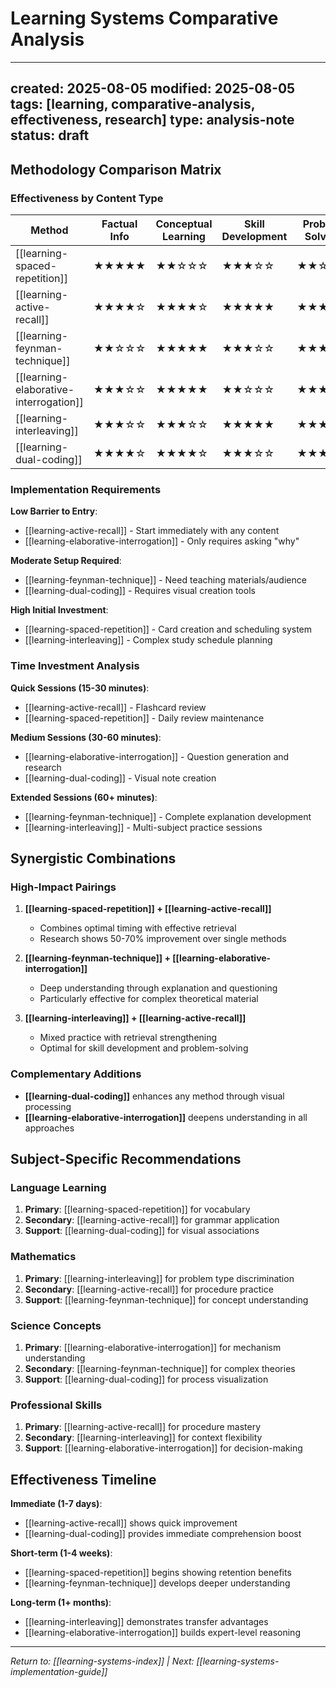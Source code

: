 # Learning Systems Comparative Analysis

---
created: 2025-08-05
modified: 2025-08-05
tags: [learning, comparative-analysis, effectiveness, research]
type: analysis-note
status: draft
---

## Methodology Comparison Matrix

### Effectiveness by Content Type

| Method | Factual Info | Conceptual Learning | Skill Development | Problem Solving |
|--------|--------------|-------------------|------------------|-----------------|
| [[learning-spaced-repetition]] | ★★★★★ | ★★☆☆☆ | ★★★☆☆ | ★★☆☆☆ |
| [[learning-active-recall]] | ★★★★☆ | ★★★★☆ | ★★★★★ | ★★★★☆ |
| [[learning-feynman-technique]] | ★★☆☆☆ | ★★★★★ | ★★★☆☆ | ★★★★☆ |
| [[learning-elaborative-interrogation]] | ★★★☆☆ | ★★★★★ | ★★☆☆☆ | ★★★★☆ |
| [[learning-interleaving]] | ★★★☆☆ | ★★★☆☆ | ★★★★★ | ★★★★★ |
| [[learning-dual-coding]] | ★★★★☆ | ★★★★☆ | ★★★☆☆ | ★★★☆☆ |

### Implementation Requirements

**Low Barrier to Entry**:
- [[learning-active-recall]] - Start immediately with any content
- [[learning-elaborative-interrogation]] - Only requires asking "why"

**Moderate Setup Required**:
- [[learning-feynman-technique]] - Need teaching materials/audience
- [[learning-dual-coding]] - Requires visual creation tools

**High Initial Investment**:
- [[learning-spaced-repetition]] - Card creation and scheduling system
- [[learning-interleaving]] - Complex study schedule planning

### Time Investment Analysis

**Quick Sessions (15-30 minutes)**:
- [[learning-active-recall]] - Flashcard review
- [[learning-spaced-repetition]] - Daily review maintenance

**Medium Sessions (30-60 minutes)**:
- [[learning-elaborative-interrogation]] - Question generation and research
- [[learning-dual-coding]] - Visual note creation

**Extended Sessions (60+ minutes)**:
- [[learning-feynman-technique]] - Complete explanation development
- [[learning-interleaving]] - Multi-subject practice sessions

## Synergistic Combinations

### High-Impact Pairings
1. **[[learning-spaced-repetition]] + [[learning-active-recall]]**
   - Combines optimal timing with effective retrieval
   - Research shows 50-70% improvement over single methods

2. **[[learning-feynman-technique]] + [[learning-elaborative-interrogation]]**
   - Deep understanding through explanation and questioning
   - Particularly effective for complex theoretical material

3. **[[learning-interleaving]] + [[learning-active-recall]]**
   - Mixed practice with retrieval strengthening
   - Optimal for skill development and problem-solving

### Complementary Additions
- **[[learning-dual-coding]]** enhances any method through visual processing
- **[[learning-elaborative-interrogation]]** deepens understanding in all approaches

## Subject-Specific Recommendations

### Language Learning
1. **Primary**: [[learning-spaced-repetition]] for vocabulary
2. **Secondary**: [[learning-active-recall]] for grammar application
3. **Support**: [[learning-dual-coding]] for visual associations

### Mathematics
1. **Primary**: [[learning-interleaving]] for problem type discrimination
2. **Secondary**: [[learning-active-recall]] for procedure practice
3. **Support**: [[learning-feynman-technique]] for concept understanding

### Science Concepts
1. **Primary**: [[learning-elaborative-interrogation]] for mechanism understanding
2. **Secondary**: [[learning-feynman-technique]] for complex theories
3. **Support**: [[learning-dual-coding]] for process visualization

### Professional Skills
1. **Primary**: [[learning-active-recall]] for procedure mastery
2. **Secondary**: [[learning-interleaving]] for context flexibility
3. **Support**: [[learning-elaborative-interrogation]] for decision-making

## Effectiveness Timeline

**Immediate (1-7 days)**:
- [[learning-active-recall]] shows quick improvement
- [[learning-dual-coding]] provides immediate comprehension boost

**Short-term (1-4 weeks)**:
- [[learning-spaced-repetition]] begins showing retention benefits
- [[learning-feynman-technique]] develops deeper understanding

**Long-term (1+ months)**:
- [[learning-interleaving]] demonstrates transfer advantages
- [[learning-elaborative-interrogation]] builds expert-level reasoning

---
*Return to: [[learning-systems-index]] | Next: [[learning-systems-implementation-guide]]*